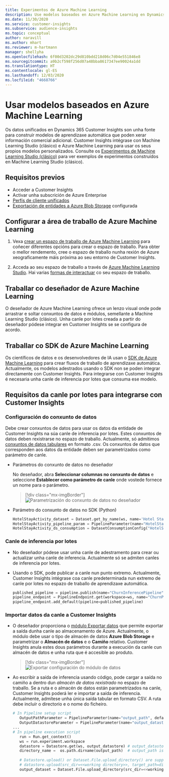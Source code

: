 ```yaml
---
title: Experimentos de Azure Machine Learning
description: Use modelos baseados en Azure Machine Learning en Dynamics 365 Customer Insights.
ms.date: 11/30/2020
ms.service: customer-insights
ms.subservice: audience-insights
ms.topic: conceptual
author: naravill
ms.author: mhart
ms.reviewer: m-hartmann
manager: shellyha
ms.openlocfilehash: 6f00d3202dc29d810bdd218d06c7d04e551846e8
ms.sourcegitcommit: a9b2cf598f256d07a48bba8617347ee90024a1dd
ms.translationtype: HT
ms.contentlocale: gl-ES
ms.lasthandoff: 12/03/2020
ms.locfileid: "4668766"
---
```

# <a name="use-azure-machine-learning-based-models"></a>Usar modelos baseados en Azure Machine Learning

Os datos unificados en Dynamics 365 Customer Insights son unha fonte para construír modelos de aprendizaxe automática que poden xerar información comercial adicional. Customer Insights intégrase con Machine Learning Studio (clásico) e Azure Machine Learning para usar os seus propios modelos personalizados. Consulte os [Experimentos de Machine Learning Studio (clásico)](machine-learning-studio-experiments.md) para ver exemplos de experimentos construídos en Machine Learning Studio (clásico). 

## <a name="prerequisites"></a>Requisitos previos

- Acceder a Customer Insights
- Activar unha subscrición de Azure Enterprise
- [Perfís de cliente unificados](data-unification.md)
- [Exportación de entidades a Azure Blob Storage](export-azure-blob-storage.md) configurada

## <a name="set-up-azure-machine-learning-workspace"></a>Configurar a área de traballo de Azure Machine Learning

1. Vexa [crear un espazo de traballo de Azure Machine Learning](https://docs.microsoft.com/azure/machine-learning/concept-workspace#-create-a-workspace) para coñecer diferentes opcións para crear o espazo de traballo. Para obter o mellor rendemento, cree o espazo de traballo nunha rexión de Azure xeograficamente máis próxima ao seu entorno de Customer Insights.

1. Acceda ao seu espazo de traballo a través de [Azure Machine Learning Studio](https://ml.azure.com/). Hai varias [formas de interactuar](https://docs.microsoft.com/azure/machine-learning/concept-workspace#tools-for-workspace-interaction) co seu espazo de traballo.

## <a name="work-with-azure-machine-learning-designer"></a>Traballar co deseñador de Azure Machine Learning

O deseñador de Azure Machine Learning ofrece un lenzo visual onde pode arrastrar e soltar conxuntos de datos e módulos, semellante a Machine Learning Studio (clásico). Unha canle por lotes creada a partir do deseñador pódese integrar en Customer Insights se se configura de acordo. 
   
## <a name="working-with-azure-machine-learning-sdk"></a>Traballar co SDK de Azure Machine Learning

Os científicos de datos e os desenvolvedores de IA usan o [SDK de Azure Machine Learning](https://docs.microsoft.com/python/api/overview/azure/ml/?view=azure-ml-py&preserve-view=true) para crear fluxos de traballo de aprendizaxe automática. Actualmente, os modelos adestrados usando o SDK non se poden integrar directamente con Customer Insights. Para integrarse con Customer Insights é necesaria unha canle de inferencia por lotes que consuma ese modelo.

## <a name="batch-pipeline-requirements-to-integrate-with-customer-insights"></a>Requisitos da canle por lotes para integrarse con Customer Insights

### <a name="dataset-configuration"></a>Configuración do conxunto de datos

Debe crear conxuntos de datos para usar os datos da entidade de Customer Insights na súa canle de inferencia por lotes. Estes conxuntos de datos deben rexistrarse no espazo de traballo. Actualmente, só admitimos [conxuntos de datos tabulares](https://docs.microsoft.com/azure/machine-learning/how-to-create-register-datasets#tabulardataset) en formato .csv. Os conxuntos de datos que corresponden aos datos da entidade deben ser parametrizados como parámetro de canle.
   
* Parámetros do conxunto de datos no deseñador
   
     No deseñador, abra **Seleccionar columnas no conxunto de datos** e seleccione **Establecer como parámetro de canle** onde vostede fornece un nome para o parámetro.

     > [!div class="mx-imgBorder"]
     > ![Parametrización do conxunto de datos no deseñador](media/intelligence-designer-dataset-parameters.png "Parametrización do conxunto de datos no deseñador")
   
* Parámetro do conxunto de datos no SDK (Python)
   
   ```python
   HotelStayActivity_dataset = Dataset.get_by_name(ws, name='Hotel Stay Activity Data')
   HotelStayActivity_pipeline_param = PipelineParameter(name="HotelStayActivity_pipeline_param", default_value=HotelStayActivity_dataset)
   HotelStayActivity_ds_consumption = DatasetConsumptionConfig("HotelStayActivity_dataset", HotelStayActivity_pipeline_param)
   ```

### <a name="batch-inference-pipeline"></a>Canle de inferencia por lotes
  
* No deseñador pódese usar unha canle de adestramento para crear ou actualizar unha canle de inferencia. Actualmente só se admiten canles de inferencia por lotes.

* Usando o SDK, pode publicar a canle nun punto extremo. Actualmente, Customer Insights intégrase coa canle predeterminada nun extremo de canle por lotes no espazo de traballo de aprendizaxe automática.
   
   ```python
   published_pipeline = pipeline.publish(name="ChurnInferencePipeline", description="Published Churn Inference pipeline")
   pipeline_endpoint = PipelineEndpoint.get(workspace=ws, name="ChurnPipelineEndpoint") 
   pipeline_endpoint.add_default(pipeline=published_pipeline)
   ```

### <a name="import-pipeline-data-into-customer-insights"></a>Importar datos da canle a Customer Insights

* O deseñador proporciona o [módulo Exportar datos](https://docs.microsoft.com/azure/machine-learning/algorithm-module-reference/export-data) que permite exportar a saída dunha canle ao almacenamento de Azure. Actualmente, o módulo debe usar o tipo de almacén de datos **Azure Blob Storage** e parametrizar o **Almacén de datos** e o **Camiño** relativo. Customer Insights anula estes dous parámetros durante a execución da canle cun almacén de datos e unha ruta que é accesible ao produto.
   > [!div class="mx-imgBorder"]
   > ![Exportar configuración do módulo de datos](media/intelligence-designer-importdata.png "Exportar configuración do módulo de datos")
   
* Ao escribir a saída de inferencia usando código, pode cargar a saída no camiño a dentro dun *almacén de datos rexistrado* no espazo de traballo. Se a ruta e o almacén de datos están parametrizados na canle, Customer Insights poderá ler e importar a saída de inferencia. Actualmente, admítese unha única saída tabular en formato CSV. A ruta debe incluír o directorio e o nome do ficheiro.

   ```python
   # In Pipeline setup script
      OutputPathParameter = PipelineParameter(name="output_path", default_value="HotelChurnOutput/HotelChurnOutput.csv")
      OutputDatastoreParameter = PipelineParameter(name="output_datastore", default_value="workspaceblobstore")
   ...
   # In pipeline execution script
      run = Run.get_context()
      ws = run.experiment.workspace
      datastore = Datastore.get(ws, output_datastore) # output_datastore is parameterized
      directory_name =  os.path.dirname(output_path)  # output_path is parameterized.
      
      # Datastore.upload() or Dataset.File.upload_directory() are supported methods to uplaod the data
      # datastore.upload(src_dir=<<working directory>>, target_path=directory_name, overwrite=False, show_progress=True)
      output_dataset = Dataset.File.upload_directory(src_dir=<<working directory>>, target = (datastore, directory_name)) # Remove trailing "/" from directory_name
   ```
